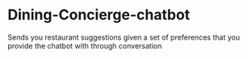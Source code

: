 # Dining-Concierge-chatbot
Sends you restaurant suggestions given a set of preferences that you provide the chatbot with through conversation
